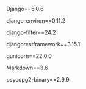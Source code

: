 Django==5.0.6

django-environ==0.11.2

django-filter==24.2

djangorestframework==3.15.1

gunicorn==22.0.0

Markdown==3.6

psycopg2-binary==2.9.9

